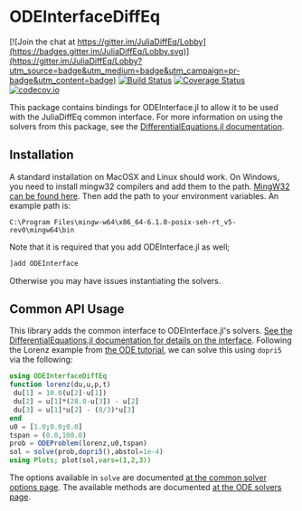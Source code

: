 # ODEInterfaceDiffEq

[![Join the chat at https://gitter.im/JuliaDiffEq/Lobby](https://badges.gitter.im/JuliaDiffEq/Lobby.svg)](https://gitter.im/JuliaDiffEq/Lobby?utm_source=badge&utm_medium=badge&utm_campaign=pr-badge&utm_content=badge)
[![Build Status](https://travis-ci.org/JuliaDiffEq/ODEInterfaceDiffEq.jl.svg?branch=master)](https://travis-ci.org/JuliaDiffEq/ODEInterfaceDiffEq.jl)
[![Coverage Status](https://coveralls.io/repos/JuliaDiffEq/ODEInterfaceDiffEq.jl/badge.svg?branch=master&service=github)](https://coveralls.io/github/JuliaDiffEq/ODEInterfaceDiffEq.jl?branch=master)
[![codecov.io](http://codecov.io/github/JuliaDiffEq/ODEInterfaceDiffEq.jl/coverage.svg?branch=master)](http://codecov.io/github/JuliaDiffEq/ODEInterfaceDiffEq.jl?branch=master)

This package contains bindings for ODEInterface.jl to allow it to be used with the
JuliaDiffEq common interface. For more information on using the solvers from this
package, see the [DifferentialEquations.jl documentation](https://juliadiffeq.github.io/DiffEqDocs.jl/dev/).

## Installation

A standard installation on MacOSX and Linux should work. On Windows, you need to install mingw32 compilers and add them to the path. [MingW32 can be found here](https://sourceforge.net/projects/mingw-w64/). Then add the path to your environment variables. An example path is:

```
C:\Program Files\mingw-w64\x86_64-6.1.0-posix-seh-rt_v5-rev0\mingw64\bin
```

Note that it is required that you add ODEInterface.jl as well;

```julia
]add ODEInterface
```

Otherwise you may have issues instantiating the solvers.

## Common API Usage

This library adds the common interface to ODEInterface.jl's solvers. [See the DifferentialEquations.jl documentation for details on the interface](http://docs.juliadiffeq.org/dev/index.html). Following the Lorenz example from [the ODE tutorial](http://docs.juliadiffeq.org/dev/dev/ode_example.html), we can solve this using `dopri5` via the following:

```julia
using ODEInterfaceDiffEq
function lorenz(du,u,p,t)
 du[1] = 10.0(u[2]-u[1])
 du[2] = u[1]*(28.0-u[3]) - u[2]
 du[3] = u[1]*u[2] - (8/3)*u[3]
end
u0 = [1.0;0.0;0.0]
tspan = (0.0,100.0)
prob = ODEProblem(lorenz,u0,tspan)
sol = solve(prob,dopri5(),abstol=1e-4)
using Plots; plot(sol,vars=(1,2,3))
```

The options available in `solve` are documented [at the common solver options page](http://docs.juliadiffeq.org/dev/basics/common_solver_opts.html). The available methods are documented [at the ODE solvers page](http://docs.juliadiffeq.org/dev/solvers/ode_solve.html#ODEInterface.jl-1).
